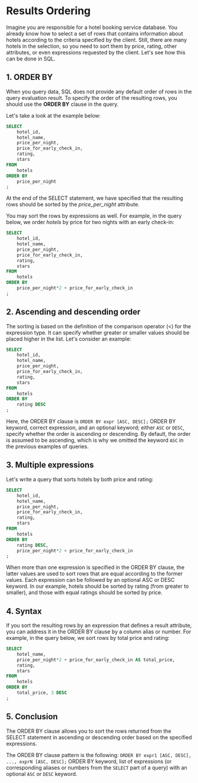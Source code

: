 # Results Ordering

Imagine you are responsible for a hotel booking service database. You already know how to select a set of rows that contains information about hotels according to the criteria specified by the client. Still, there are many hotels in the selection, so you need to sort them by price, rating, other attributes, or even expressions requested by the client. Let's see how this can be done in SQL.

## 1. ORDER BY

When you query data, SQL does not provide any default order of rows in the query evaluation result. To specify the order of the resulting rows, you should use the **ORDER BY** clause in the query.

Let's take a look at the example below:
```sql
SELECT
    hotel_id, 
    hotel_name, 
    price_per_night,
    price_for_early_check_in,
    rating, 
    stars
FROM 
    hotels
ORDER BY
    price_per_night
;
```

At the end of the SELECT statement, we have specified that the resulting rows should be sorted by the *price\_per\_night* attribute.

You may sort the rows by expressions as well. For example, in the query below, we order *hotels* by price for two nights with an early check-in:
```sql
SELECT
    hotel_id, 
    hotel_name, 
    price_per_night,
    price_for_early_check_in,
    rating, 
    stars
FROM 
    hotels
ORDER BY
    price_per_night*2 + price_for_early_check_in
;
```

## 2. Ascending and descending order

The sorting is based on the definition of the comparison operator (<) for the expression type. It can specify whether greater or smaller values should be placed higher in the list. Let's consider an example:
```sql
SELECT
    hotel_id, 
    hotel_name, 
    price_per_night,
    price_for_early_check_in,
    rating, 
    stars
FROM 
    hotels
ORDER BY
    rating DESC
;
```

Here, the ORDER BY clause is `ORDER BY expr [ASC, DESC];` ORDER BY keyword, correct expression, and an optional keyword; either `ASC` or `DESC`, specify whether the order is ascending or descending. By default, the order is assumed to be ascending, which is why we omitted the keyword `ASC` in the previous examples of queries.

## 3. Multiple expressions

Let's write a query that sorts hotels by both price and rating:
```sql
SELECT
    hotel_id, 
    hotel_name, 
    price_per_night,
    price_for_early_check_in,
    rating, 
    stars
FROM 
    hotels
ORDER BY
    rating DESC,
    price_per_night*2 + price_for_early_check_in 
;
```
When more than one expression is specified in the ORDER BY clause, the latter values are used to sort rows that are equal according to the former values. Each expression can be followed by an optional ASC or DESC keyword. In our example, hotels should be sorted by rating (from greater to smaller), and those with equal ratings should be sorted by price.


## 4. Syntax

If you sort the resulting rows by an expression that defines a result attribute, you can address it in the ORDER BY clause by a column alias or number. For example, in the query below, we sort rows by total price and rating:
```sql
SELECT
    hotel_name, 
    price_per_night*2 + price_for_early_check_in AS total_price,
    rating, 
    stars
FROM 
    hotels
ORDER BY
    total_price, 3 DESC
;
```

## 5. Conclusion

The ORDER BY clause allows you to sort the rows returned from the SELECT statement in ascending or descending order based on the specified expressions.

The ORDER BY clause pattern is the following: `ORDER BY expr1 [ASC, DESC], ..., exprN [ASC, DESC];` ORDER BY keyword, list of expressions (or corresponding aliases or numbers from the `SELECT` part of a query) with an optional `ASC` or `DESC` keyword.
